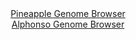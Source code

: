 <div id="Pineapple_Genome_Browser" align="center">
  <a href="https://igv.org/app/?sessionURL=blob:zZJrb5swFIb_i6VWm0TAQAIFqZrSS3pbm64RjZqqQg4Y4gbbzDbQNMp_32m0aV86qfmwaRIW9pHB73n8rFFLlWZSoBh5tjuwXRdZSC9kNyG8rugN4VSjuCCVphZStKCKioyieI0Kog1J7r7Clwtjah07DjN1jxNRSlv7NuHkVQrSaTuT3DmWVUXmUhEjlXaOFGmlw8q219E5qWsbzvbtgZMTQxxS1QsptHRqKsq0g_.lv0ppSYXkNOVNZdg2QAp5IGNuF.TLcDoZZhnV.oquLvLD4dXF8N4_TWZnwfEsGZ9Pk2C6P2GlIKZR9DAYXanZJU9Oov6xuh6dzRpa9CdFexfJPf9k__SlZorqQzd0Qz8MDgYegGEipy__U8_wsB37Xnhkim_wnncUmFPRzmDCmz68RgEMWD1fi4d3CfhoY6FKZg0YgbKFCmMXWz4OrIEX9N6m7oGFcQSclGQofnyykFEkW8L2xzUyqxq8QZp.b7YKWUiqnCoU9yKMQzeKvEE_7OMocjfWGjWq.nuQR8ldFGJv6HlBWrDKgNR5qkWtbSKE3WaFXb7uSPUsLEe3AK9bFdVyLA_yN57f5up.zGT78L5RPjCA47eXCc1.JNU_cfAjQWwz31W8yxmfvK7yc1zcP3euPuG3akq47y2T5R_x7IamkIoTA_uhAsufxrVEMSIMFFqm2ZxVzKymQFF2KHY9H8RFmawkmIhUOf.ELWy5A_z5t6D.5mnzAw--">Pineapple Genome Browser</a>
</div>
<div id="Alphonso_Genome_Browser" align="center">
  <a href="https://igv.org/app/?sessionURL=blob:zZLtatswGEbvRdCygWPLcmzHhjLcNGnSdkmbNAlLKUaxZUetLbmS7DQJufdpZWN_Vmh.bAwMsl708bxHZw8aIiTlDIQAmbZr2jYwgFzzzRSXVUFGuCQShBkuJDGAIBkRhCUEhHuQYanwbHKjd66VqmRoWVRVrRKznJvSMXGJd5zhjTQTXlpdXhR4xQVWXEjrXOCGWzRvWhuywlVl6rsd07VSrLCFi2rNmeRWRVgeb_R58a9SnBPGSxKXdaHoW4BY59EZUzPDX6LFNEoSIuU12Q7Ts.h6GM2d3mx56XWXs_FgMfMWp1OaM6xqQc7GA3v.2n9C5MmVXfitfxU4kdO.36l158S5OO29VlQQeWb7tu_4XsdxNBjKUvL6P_WsP3pk37cvy0n_ZlKj3bh3eXV7t51ny9G1JAuYv9P3wQAFT2rtAUjWwg9taDjQM1zktX782h0DwkDTEZyC8OHRAErg5Fkvf9gDta20LUCSl_pNHANwkRIBwlYAoW8HAXLbfhsGgX0w9qAWxd9D259NAh.iCCEvzmihtMppLFklTcyY2SSZme.OZFmMFI3SzcBZ1YPhsGnj.xN0XuWDRg_uNPojz7ZmoK9_e0Ld7EdS_RPzPhLEVKtjdRvQSGbNHPWePTX8Ohp3Lu68E9TvIlL32u8COg5OxkWJlV6vK3r607kGC4qZ0oWGSrqiBVXbhebINyC0kaPVBQkvuHYRiHz1CRrQsF34.beizuHx8B0-">Alphonso Genome Browser</a>
</div>
